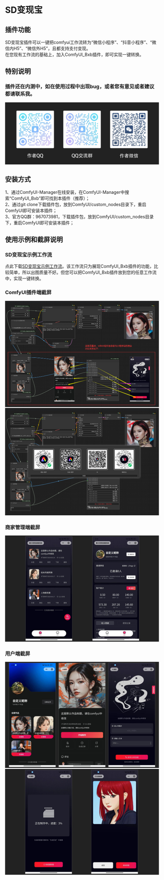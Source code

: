 # SD变现宝
## 插件功能
SD变现宝插件可以一键把comfyui工作流转为“微信小程序”、“抖音小程序”、“微信内H5”、“微信外H5”，且都支持支付变现。  
在您现有工作流的基础上，加入ComfyUI_Bxb插件，即可实现一键转换。
## 特别说明
### 插件还在内测中，如在使用过程中出现bug，或者您有意见或者建议都请联系我。  
![Intro Image](assets/lxwm.jpg) 
## 安装方式
1、通过ComfyUI-Manager在线安装，在ComfyUI-Manager中搜索“ComfyUI_Bxb”即可找到本插件（推荐）；  
2、通过git clone下载插件包，放到ComfyUI/custom_nodes目录下，重启ComfyUI即可安装本插件；  
3、官方QQ群：967073981，下载插件包，放到ComfyUI/custom_nodes目录下，重启ComfyUI即可安装本插件；  
## 使用示例和截屏说明
### SD变现宝示例工作流
点此下载[SD变现宝示例工作流](assets/SD变现宝示例工作流.json)。该工作流只为展现ComfyUI_Bxb插件的功能，比较简单，所以出图质量不好。但您可以把ComfyUI_Bxb插件放到您的任意工作流中，实现一键转换。
### ComfyUI插件端截屏
![Intro Image](assets/sdbxb1.png) 
![Intro Image](assets/sdbxb2.png) 
### 商家管理端截屏
![Intro Image](assets/sjduan.jpg) 
### 用户端截屏
![Intro Image](assets/yhduan1.jpg) 
![Intro Image](assets/yhduan2.jpg) 